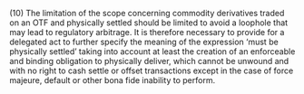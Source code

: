 (10) The limitation of the scope concerning commodity derivatives traded on an OTF and physically settled should be limited to avoid a loophole that may lead to regulatory arbitrage. It is therefore necessary to provide for a delegated act to further specify the meaning of the expression ‘must be physically settled’ taking into account at least the creation of an enforceable and binding obligation to physically deliver, which cannot be unwound and with no right to cash settle or offset transactions except in the case of force majeure, default or other bona fide inability to perform.